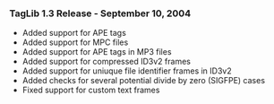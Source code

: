 ### TagLib 1.3 Release - September 10, 2004

-   Added support for APE tags
-   Added support for MPC files
-   Added support for APE tags in MP3 files
-   Added support for compressed ID3v2 frames
-   Added support for uniuque file identifier frames in ID3v2
-   Added checks for several potential divide by zero (SIGFPE) cases
-   Fixed support for custom text frames
